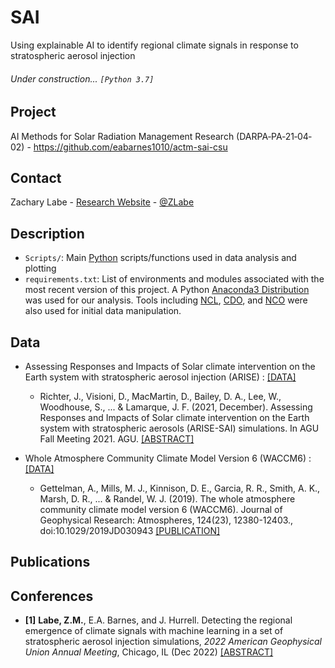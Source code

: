 # SAI
Using explainable AI to identify regional climate signals in response to stratospheric aerosol injection

###### Under construction... ```[Python 3.7]```

## Project
AI Methods for Solar Radiation Management Research (DARPA‐PA‐21‐04‐02) - https://github.com/eabarnes1010/actm-sai-csu

## Contact
Zachary Labe - [Research Website](https://zacklabe.com/) - [@ZLabe](https://twitter.com/ZLabe)

## Description
+ ```Scripts/```: Main [Python](https://www.python.org/) scripts/functions used in data analysis and plotting
+ ```requirements.txt```: List of environments and modules associated with the most recent version of this project. A Python [Anaconda3 Distribution](https://docs.continuum.io/anaconda/) was used for our analysis. Tools including [NCL](https://www.ncl.ucar.edu/), [CDO](https://code.mpimet.mpg.de/projects/cdo), and [NCO](http://nco.sourceforge.net/) were also used for initial data manipulation.

## Data
+ Assessing Responses and Impacts of Solar climate intervention on the Earth system with stratospheric aerosol injection (ARISE) : [[DATA]](https://www.earthsystemgrid.org/dataset/ucar.cgd.ccsm4.ARISE-SAI-1.5.html)
    + Richter, J., Visioni, D., MacMartin, D., Bailey, D. A., Lee, W., Woodhouse, S., ... & Lamarque, J. F. (2021, December). Assessing Responses and Impacts of Solar climate intervention on the Earth system with stratospheric aerosols (ARISE-SAI) simulations. In AGU Fall Meeting 2021. AGU. [[ABSTRACT]](https://agu.confex.com/agu/fm21/meetingapp.cgi/Paper/902734)

+ Whole Atmosphere Community Climate Model Version 6 (WACCM6) : [[DATA]](https://www.earthsystemgrid.org/dataset/ucar.cgd.ccsm4.ARISE-SAI-1.5.html)
    + Gettelman, A., Mills, M. J., Kinnison, D. E., Garcia, R. R., Smith, A. K., Marsh, D. R., ... & Randel, W. J. (2019). The whole atmosphere community climate model version 6 (WACCM6). Journal of Geophysical Research: Atmospheres, 124(23), 12380-12403., doi:10.1029/2019JD030943 [[PUBLICATION]](https://agupubs.onlinelibrary.wiley.com/doi/full/10.1029/2019JD030943)

    
## Publications



## Conferences
+ **[1]** **Labe, Z.M.**, E.A. Barnes, and J. Hurrell. Detecting the regional emergence of climate signals with machine learning in a set of stratospheric aerosol injection simulations, *2022 American Geophysical Union Annual Meeting*, Chicago, IL (Dec 2022) [[ABSTRACT]](https://agu.confex.com/agu/fm22/meetingapp.cgi/Paper/1110391)
